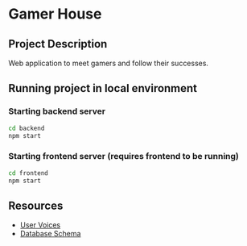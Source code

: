 # Gamer House

## Project Description

Web application to meet gamers and follow their successes.

## Running project in local environment

### Starting backend server

```bash
cd backend
npm start
```

### Starting frontend server (requires frontend to be running)

```bash
cd frontend
npm start
```

## Resources

- [User Voices](https://docs.google.com/spreadsheets/d/16Oj10vBy4AdB6lwuBvA5ExFyu7PDKx5F8DWnPCn8lkg/edit#gid=0)
- [Database Schema](https://app.diagrams.net/#G1PIpe9xEIkhJdaz7QzsfN0GY_9YQs10gi)
